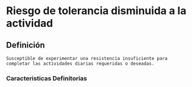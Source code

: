 # Riesgo de tolerancia disminuida a la actividad
## Definición
	Susceptible de experimentar una resistencia insuficiente para  completar las actividades diarias requeridas o deseadas.

### Caracteristicas Definitorias



